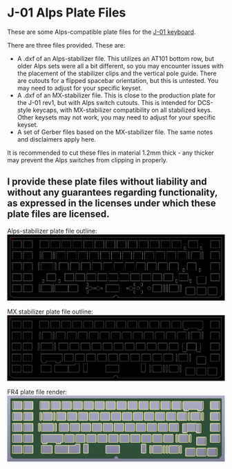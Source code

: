 # J-01 Alps Plate Files

These are some Alps-compatible plate files for the [J-01 keyboard](https://geekhack.org/index.php?topic=107597).

There are three files provided. These are:
* A .dxf of an Alps-stabilizer file. This utilizes an AT101 bottom row, but older Alps sets were all a bit different, so you may encounter issues with the placement of the stabilizer clips and the vertical pole guide. There are cutouts for a flipped spacebar orientation, but this is untested. You may need to adjust for your specific keyset.
* A .dxf of an MX-stabilizer file. This is close to the production plate for the J-01 rev1, but with Alps switch cutouts. This is intended for DCS-style keycaps, with MX-stabilizer compatibility on all stabilized keys. Other keysets may not work, you may need to adjust for your specific keyset.
* A set of Gerber files based on the MX-stabilizer file. The same notes and disclaimers apply here.

It is recommended to cut these files in material 1.2mm thick - any thicker may prevent the Alps switches from clipping in properly.

## I provide these plate files without liability and without any guarantees regarding functionality, as expressed in the licenses under which these plate files are licensed.


Alps-stabilizer plate file outline:
![Screenshot of Alps-stabilizer plate file](https://raw.githubusercontent.com/andygunn/J-01-PCB-Alps/main/renders/J-01_Alps_Alps-stab_plate_outline.png)

MX stabilizer plate file outline:
![Screenshot of MX-stabilizer plate file](https://raw.githubusercontent.com/andygunn/J-01-PCB-Alps/main/renders/J-01_Alps_MX-stab_plate_outline.png)

FR4 plate file render:
![Render of J-01 Alps FR4 plate file](https://raw.githubusercontent.com/andygunn/J-01-PCB-Alps/main/renders/J-01_Alps_FR4_MX-stab_plate_outline.png)
